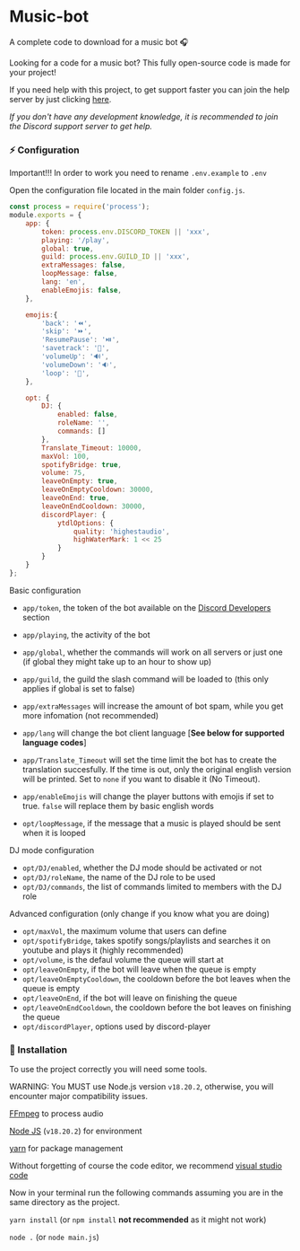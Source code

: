 # Music-bot

A complete code to download for a music bot 🎧

Looking for a code for a music bot? This fully open-source code is made for your project!

If you need help with this project, to get support faster you can join the help server by just clicking [here](https://discord.gg/5cGSYV8ZZj).

*If you don't have any development knowledge, it is recommended to join the Discord support server to get help.*

### ⚡ Configuration

Important!!! In order to work you need to rename `.env.example` to `.env`

Open the configuration file located in the main folder `config.js`.

```js
const process = require('process');
module.exports = {
    app: {
        token: process.env.DISCORD_TOKEN || 'xxx',
        playing: '/play',
        global: true,
        guild: process.env.GUILD_ID || 'xxx',
        extraMessages: false,
        loopMessage: false,
        lang: 'en',
        enableEmojis: false,
    },

    emojis:{
        'back': '⏪',
        'skip': '⏩',
        'ResumePause': '⏯️',
        'savetrack': '💾',
        'volumeUp': '🔊',
        'volumeDown': '🔉',
        'loop': '🔁',
    },

    opt: {
        DJ: {
            enabled: false,
            roleName: '',
            commands: []
        },
        Translate_Timeout: 10000,
        maxVol: 100,
        spotifyBridge: true,
        volume: 75,
        leaveOnEmpty: true,
        leaveOnEmptyCooldown: 30000,
        leaveOnEnd: true,
        leaveOnEndCooldown: 30000,
        discordPlayer: {
            ytdlOptions: {
                quality: 'highestaudio',
                highWaterMark: 1 << 25
            }
        }
    }
};
```

Basic configuration

- `app/token`, the token of the bot available on the [Discord Developers](https://discordapp.com/developers/applications) section
- `app/playing`, the activity of the bot
- `app/global`, whether the commands will work on all servers or just one (if global they might take up to an hour to show up)
- `app/guild`, the guild the slash command will be loaded to (this only applies if global is set to false)
- `app/extraMessages` will increase the amount of bot spam, while you get more infomation (not recommended) 

- `app/lang` will change the bot client language [__**See below for supported language codes**__]

- `app/Translate_Timeout` will set the time limit the bot has to create the translation succesfully. If the time is out, only the original english version will be printed. Set to `none` if you want to disable it (No Timeout). 

- `app/enableEmojis` will change the player buttons with emojis if set to true. `false` will replace them by basic english words

- `opt/loopMessage`, if the message that a music is played should be sent when it is looped

DJ mode configuration

- `opt/DJ/enabled`, whether the DJ mode should be activated or not 
- `opt/DJ/roleName`, the name of the DJ role to be used
- `opt/DJ/commands`, the list of commands limited to members with the DJ role

Advanced configuration (only change if you know what you are doing)

- `opt/maxVol`, the maximum volume that users can define
- `opt/spotifyBridge`, takes spotify songs/playlists and searches it on youtube and plays it (highly recommended)
- `opt/volume`, is the defaul volume the queue will start at
- `opt/leaveOnEmpty`, if the bot will leave when the queue is empty
- `opt/leaveOnEmptyCooldown`, the cooldown before the bot leaves when the queue is empty
- `opt/leaveOnEnd`,  if the bot will leave on finishing the queue
- `opt/leaveOnEndCooldown`, the cooldown before the bot leaves on finishing the queue
- `opt/discordPlayer`, options used by discord-player

### 📑 Installation
To use the project correctly you will need some tools.

WARNING: You MUST use Node.js version `v18.20.2`, otherwise, you will encounter major compatibility issues.

[FFmpeg](https://www.ffmpeg.org) to process audio

[Node JS](https://nodejs.org/en/) (`v18.20.2`) for environment

[yarn](https://yarnpkg.com/getting-started/usage) for package management

Without forgetting of course the code editor, we recommend [visual studio code](https://code.visualstudio.com/) 

Now in your terminal run the following commands assuming you are in the same directory as the project.

`yarn install` (or `npm install` **not recommended** as it might not work)

`node .` (or `node main.js`)
